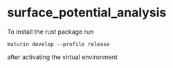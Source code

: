 # surface_potential_analysis

To install the rust package run

```shell
maturin develop --profile release
```

after activating the virtual environment
